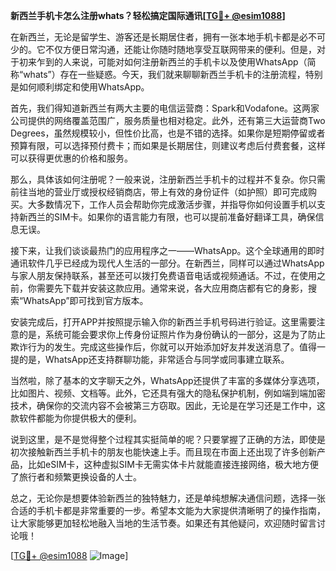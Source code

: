 **新西兰手机卡怎么注册whats？轻松搞定国际通讯[[TG💪+ @esim1088](https://t.me/s/esim1088)]**

在新西兰，无论是留学生、游客还是长期居住者，拥有一张本地手机卡都是必不可少的。它不仅方便日常沟通，还能让你随时随地享受互联网带来的便利。但是，对于初来乍到的人来说，可能对如何注册新西兰的手机卡以及使用WhatsApp（简称“whats”）存在一些疑惑。今天，我们就来聊聊新西兰手机卡的注册流程，特别是如何顺利绑定和使用WhatsApp。

首先，我们得知道新西兰有两大主要的电信运营商：Spark和Vodafone。这两家公司提供的网络覆盖范围广，服务质量也相对稳定。此外，还有第三大运营商Two Degrees，虽然规模较小，但性价比高，也是不错的选择。如果你是短期停留或者预算有限，可以选择预付费卡；而如果是长期居住，则建议考虑后付费套餐，这样可以获得更优惠的价格和服务。

那么，具体该如何注册呢？一般来说，注册新西兰手机卡的过程并不复杂。你只需前往当地的营业厅或授权经销商店，带上有效的身份证件（如护照）即可完成购买。大多数情况下，工作人员会帮助你完成激活步骤，并指导你如何设置手机以支持新西兰的SIM卡。如果你的语言能力有限，也可以提前准备好翻译工具，确保信息无误。

接下来，让我们谈谈最热门的应用程序之一——WhatsApp。这个全球通用的即时通讯软件几乎已经成为现代人生活的一部分。在新西兰，同样可以通过WhatsApp与家人朋友保持联系，甚至还可以拨打免费语音电话或视频通话。不过，在使用之前，你需要先下载并安装这款应用。通常来说，各大应用商店都有它的身影，搜索“WhatsApp”即可找到官方版本。

安装完成后，打开APP并按照提示输入你的新西兰手机号码进行验证。这里需要注意的是，系统可能会要求你上传身份证照片作为身份确认的一部分，这是为了防止欺诈行为的发生。完成这些操作后，你就可以开始添加好友并发送消息了。值得一提的是，WhatsApp还支持群聊功能，非常适合与同学或同事建立联系。

当然啦，除了基本的文字聊天之外，WhatsApp还提供了丰富的多媒体分享选项，比如图片、视频、文档等。此外，它还具有强大的隐私保护机制，例如端到端加密技术，确保你的交流内容不会被第三方窃取。因此，无论是在学习还是工作中，这款软件都能为你提供极大的便利。

说到这里，是不是觉得整个过程其实挺简单的呢？只要掌握了正确的方法，即使是初次接触新西兰手机卡的朋友也能快速上手。而且现在市面上还出现了许多创新产品，比如eSIM卡，这种虚拟SIM卡无需实体卡片就能直接连接网络，极大地方便了旅行者和频繁更换设备的人士。

总之，无论你是想要体验新西兰的独特魅力，还是单纯想解决通信问题，选择一张合适的手机卡都是非常重要的一步。希望本文能为大家提供清晰明了的操作指南，让大家能够更加轻松地融入当地的生活节奏。如果还有其他疑问，欢迎随时留言讨论哦！

[[TG💪+ @esim1088](https://t.me/s/esim1088) ![Image](https://i.postimg.cc/4NQfJmqS/Snipaste-2025-05-13-00-14-12.png)]